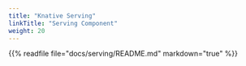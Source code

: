 ```yaml
---
title: "Knative Serving"
linkTitle: "Serving Component"
weight: 20
---
```


{{% readfile file="docs/serving/README.md" markdown="true" %}}
